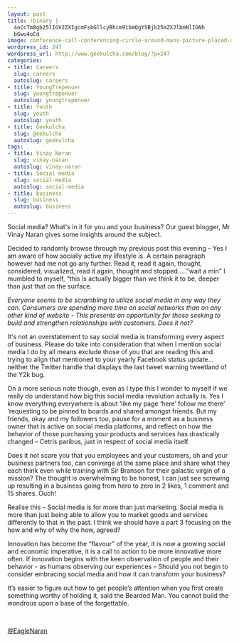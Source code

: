 ```yaml
---
layout: post
title: !binary |-
  4oCcTm8gb25lIGV2ZXIgcmFsbGllcyBhcm91bmQgYSBjb25mZXJlbmNlIGNh
  bGwu4oCd
image: conference-call-conferencing-circle-around-mans-picture-placed-avatars-other-people-who-talking-to-each-other-35308231.jpg
wordpress_id: 247
wordpress_url: http://www.geekulcha.com/blog/?p=247
categories:
- title: Careers
  slug: careers
  autoslug: careers
- title: YoungTrepenuer
  slug: youngtrepenuer
  autoslug: youngtrepenuer
- title: Youth
  slug: youth
  autoslug: youth
- title: Geekulcha
  slug: geekulcha
  autoslug: geekulcha
tags:
- title: Vinay Naran
  slug: vinay-naran
  autoslug: vinay-naran
- title: Social media
  slug: social-media
  autoslug: social-media
- title: business
  slug: business
  autoslug: business
---
```

Social media? What's in it for you and your business? Our guest blogger, Mr Vinay Naran gives some insights around the subject.  Decided to randomly browse through my previous post this evening – Yes I am aware of how socially active my lifestyle is. A certain paragraph however had me not go any further. Read it, read it again, thought, considered, visualized, read it again, thought and stopped….."wait a min" I mumbled to myself, “this is actually bigger than we think it to be, deeper than just that on the surface.

_Everyone seems to be scrambling to utilize social media in any way they can. Consumers are spending more time on social networks than on any other kind of website - This presents an opportunity for those seeking to build and strengthen relationships with customers. Does it not?_

 It's not an overstatement to say social media is transforming every aspect of business. Please do take into consideration that when I mention social media I do by all means exclude those of you that are reading this and trying to align that mentioned to your yearly Facebook status update…neither the Twitter handle that displays the last tweet warning tweetland of the Y2k bug.  On a more serious note though, even as I type this I wonder to myself if we really do understand how big this social media revolution actually is. Yes I know everything everywhere is about ‘like my page ‘here’ follow me there’ ‘requesting to be pinned to boards and shared amongst friends. But my friends, okay and my followers too, pause for a moment as a business owner that is active on social media platforms, and reflect on how the behavior of those purchasing your products and services has drastically changed – Cetris paribus, just in respect of social media itself.  Does it not scare you that you employees and your customers, oh and your business partners too, can converge at the same place and share what they each think even while training with Sir Branson for their galactic virgin of a mission? The thought is overwhelming to be honest, I can just see screwing up resulting in a business going from hero to zero in 2 likes, 1 comment and 15 shares. Ouch!  Realise this – Social media is for more than just marketing. Social media is more than just being able to allow you to market goods and services differently to that in the past. I think we should have a part 3 focusing on the how and why of why the how, agreed?  Innovation has become the “flavour” of the year, it is now a growing social and economic imperative, it is a call to action to be more innovative more often. If innovation begins with the keen observation of people and their behavior - as humans observing our experiences – Should you not begin to consider embracing social media and how it can transform your business?  It’s easier to figure out how to get people’s attention when you first create something worthy of holding it, said the Bearded Man. You cannot build the wondrous upon a base of the forgettable.     [@EagleNaran](https://twitter.com/EagleNaran "@EagleNaran")

